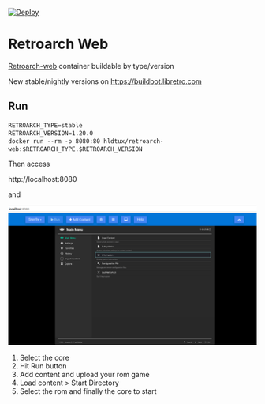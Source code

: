 [![Deploy](https://github.com/humbertodias/docker-retroarch-web/actions/workflows/deploy.yml/badge.svg)](https://github.com/humbertodias/docker-retroarch-web/actions/workflows/deploy.yml)

# Retroarch Web

[Retroarch-web](https://hub.docker.com/r/hldtux/retroarch-web) container buildable by type/version

New stable/nightly versions on https://buildbot.libretro.com

## Run

```shell
RETROARCH_TYPE=stable
RETROARCH_VERSION=1.20.0
docker run --rm -p 8080:80 hldtux/retroarch-web:$RETROARCH_TYPE.$RETROARCH_VERSION
```
Then access

http://localhost:8080

and

![](play.png)

1. Select the core
2. Hit Run button
3. Add content and upload your rom game
4. Load content > Start Directory
5. Select the rom and finally the core to start
